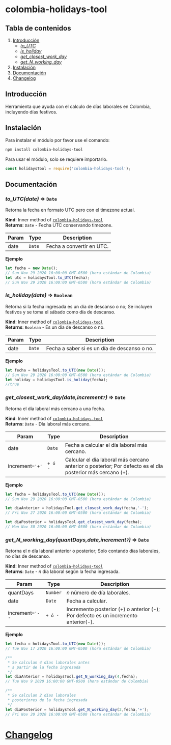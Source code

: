 <a name="module_colombia-holidays-tool"></a>

# colombia-holidays-tool
 
## Tabla de contenidos

1. [Introducción]
    * _[to_UTC]_
    * _[is_holiday]_
    * _[get_closest_work_day]_
    * _[get_N_working_day]_
2. [Instalación]
3. [Documentación]
4. [Changelog]

<a name="introduction"></a>

## Introducción

Herramienta que ayuda con el calculo de días laborales en Colombia, incluyendo días festivos.

<a name="instalation"></a>

## Instalación

Para instalar el módulo por favor use el comando:

```bash
npm install colombia-holidays-tool
```

Para usar el módulo, solo se requiere importarlo.

```javascript
const holidaysTool = require('colombia-holidays-tool');
```

<a name="documentation"></a>

## Documentación

<a name="function_to_utc"></a>

### _to_UTC(date)_ ⇒ <code>Date</code>

Retorna la fecha en formato UTC pero con el timezone actual.

**Kind**: Inner method of <code>[colombia-holidays-tool](#module_colombia-holidays-tool)</code>  
**Returns**: <code>Date</code> - Fecha UTC conservando timezone.

| Param | Type | Description |
| --- | --- | --- |
| date | <code>Date</code> | Fecha a convertir en UTC.|

**Ejemplo**

```javascript
let fecha = new Date();
// Sun Nov 29 2020 10:00:00 GMT-0500 (hora estándar de Colombia)
let utc = holidaysTool.to_UTC(fecha);
// Sun Nov 29 2020 16:00:00 GMT-0500 (hora estándar de Colombia)
```

<a name="function_is_holiday"></a>

### _is_holiday(date)_ ⇒ <code>Boolean</code>

Retorna si la fecha ingresada es un día de descanso o no; Se incluyen festivos y se toma el sábado como día de descanso.

**Kind**: Inner method of <code>[colombia-holidays-tool](#module_colombia-holidays-tool)</code>  
**Returns**: <code>Boolean</code> - Es un día de descanso o no.

| Param | Type | Description |
| --- | --- | --- |
| date | <code>Date</code> | Fecha a saber si es un día de descanso o no.|

**Ejemplo**

```javascript
let fecha = holidaysTool.to_UTC(new Date());
// Sun Nov 29 2020 16:00:00 GMT-0500 (hora estándar de Colombia)
let holiday = holidaysTool.is_holiday(fecha);
//true
```

<a name="function_get_closest_work_day"></a>

### _get_closest_work_day(date,increment<code>?</code>)_ ⇒ <code>Date</code>

Retorna el día laboral más cercano a una fecha.

**Kind**: Inner method of <code>[colombia-holidays-tool](#module_colombia-holidays-tool)</code>  
**Returns**: <code>Date</code> - Día laboral más cercano.

| Param | Type | Description |
| --- | --- | --- |
| date | <code>Date</code> | Fecha a calcular el día laboral más cercano.|
| increment<code>='+'</code> | <code>+ ó -</code> | Calcular el día laboral más cercano anterior o posterior; Por defecto es el día posterior más cercano (+).|

**Ejemplo**

```javascript
let fecha = holidaysTool.to_UTC(new Date());
// Sun Nov 29 2020 16:00:00 GMT-0500 (hora estándar de Colombia)

let diaAnterior = holidaysTool.get_closest_work_day(fecha,'-');
// Fri Nov 27 2020 16:00:00 GMT-0500 (hora estándar de Colombia)

let diaPosterior = holidaysTool.get_closest_work_day(fecha);
// Mon Nov 30 2020 16:00:00 GMT-0500 (hora estándar de Colombia)
```

<a name="function_get_N_working_day"></a>

### _get_N_working_day(quantDays,date,increment<code>?</code>)_ ⇒ <code>Date</code>

Retorna el _n_ día laboral anterior o posterior; Solo contando días laborales, no días de descanso.

**Kind**: Inner method of <code>[colombia-holidays-tool](#module_colombia-holidays-tool)</code>  
**Returns**: <code>Date</code> - _n_ día laboral según la fecha ingresada.

| Param | Type | Description |
| --- | --- | --- |
| quantDays | <code>Number</code> | _n_ número de día laborales.|
| date | <code>Date</code> | Fecha a calcular.|
| increment<code>='-'</code> | <code>+ ó -</code> | Incremento posterior (+) o anterior (-); Por defecto es un incremento anterior(-).|

**Ejemplo**

```javascript
let fecha = holidaysTool.to_UTC(new Date());
// Tue Nov 17 2020 16:00:00 GMT-0500 (hora estándar de Colombia)

/**
 * Se calculan 4 días laborales antes
 * a partir de la fecha ingresada
 */
let diaAnterior = holidaysTool.get_N_working_day(4,fecha);
// Tue Nov 9 2020 16:00:00 GMT-0500 (hora estándar de Colombia)

/**
 * Se calculan 2 días laborales
 * posteriores de la fecha ingresada
 */
let diaPosterior = holidaysTool.get_N_working_day(2,fecha,'+');
// Fri Nov 20 2020 16:00:00 GMT-0500 (hora estándar de Colombia)
```

# [Changelog]
[Introducción]: #introduction
[Instalación]: #instalation
[Documentación]: #documentation
[to_UTC]:#function_to_utc
[is_holiday]:#function_is_holiday
[get_closest_work_day]:#function_get_closest_work_day
[get_N_working_day]:#function_get_N_working_day
[Changelog]: ./CHANGELOG.md
